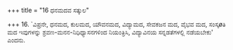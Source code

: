 +++
title = "16 ಧನಮದವ ಸತ್ಕುಲ"

+++
16. `ವಿಪ್ರನೇ, ಧನಮದ, ಕುಲಮದ, ಯೌವನಮದ, ವಿದ್ಯಾಮದ, ಸೇವಕಜನ ಮದ, ವೈಭವ ಮದ, ಸಂಸ್ಕøತಿ ಮದ ಇವುಗಳನ್ನು ಶ್ರವಣ-ಮನನ-ನಿಧಿಧ್ಯಾಸನಗಳಿಂದ ನಿಯಂತ್ರಿಸಿ, ವಿದ್ಯಾವಿನಯ ಸನ್ನಡತೆಗಳಲ್ಲಿ ನಡೆಯಬೇಕು' ಎಂದನು.